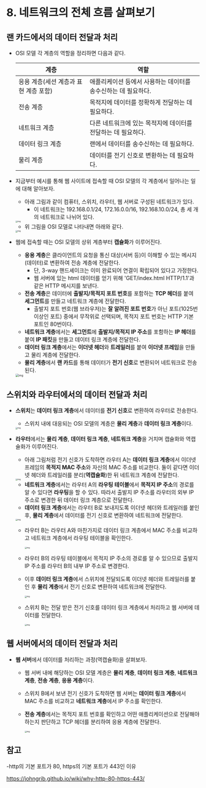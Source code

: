 # 8. 네트워크의 전체 흐름 살펴보기

## 랜 카드에서의 데이터 전달과 처리

- OSI 모델 각 계층의 역할을 정리하면 다음과 같다.

  | 계층                                  | 역할                                                         |
  | ------------------------------------- | ------------------------------------------------------------ |
  | 응용 계층(세션 계층과 표현 계층 포함) | 애플리케이션 등에서 사용하는 데이터를 송수신하는 데 필요하다. |
  | 전송 계층                             | 목적지에 데이터를 정확하게 전달하는 데 필요하다.             |
  | 네트워크 계층                         | 다른 네트워크에 있는 목적지에 데이터를 전달하는 데 필요하다. |
  | 데이터 링크 계층                      | 랜에서 데이터를 송수신하는 데 필요하다.                      |
  | 물리 계층                             | 데이터를 전기 신호로 변환하는 데 필요하다.                   |

- 지금부터 예시를 통해 웹 사이트에 접속할 때 OSI 모델의 각 계층에서 일어나는 일에 대해 알아보자.

  - 아래 그림과 같이 컴퓨터, 스위치, 라우터, 웹 서버로 구성된 네트워크가 있다.
    - 이 네트워크는 192.168.0.1/24, 172.16.0.0/16, 192.168.10.0/24, 총 세 개의 네트워크로 나뉘어 있다.

  <img src="https://images.velog.io/images/gndan4/post/067c5d14-a66f-46c1-9491-9cf6122b7539/IMG_0433.jpg" alt="img" style="zoom: 33%;" />

  - 위 그림을 OSI 모델로 나타내면 아래와 같다.

  <img src="https://images.velog.io/images/gndan4/post/a5f3a7fb-b98d-49d6-acfe-76c29c5f911b/IMG_0434.jpg" alt="img" style="zoom:33%;" />

- 웹에 접속할 때는 OSI 모델의 상위 계층부터 **캡슐화**가 이루어진다.

  - **응용 계층**은 클라이언트의 요청을 통신 대상(서버 등)이 이해할 수 있는 메시지(데이터)로 변환하여 전송 계층에 전달한다.
    - 단, 3-way 핸드셰이크는 이미 완료되어 연결이 확립되어 있다고 가정한다.
    - 웹 서버에 있는 html 데이터를 얻기 위해 'GET/index.html HTTP/1.1'과 같은 HTTP 메시지를 보낸다.
  - **전송 계층**은 데이터에 **출발지/목적지 포트 번호**를 포함하는 **TCP 헤더**를 붙여 **세그먼트**를 만들고 네트워크 계층에 전달한다.
    - 출발지 포트 번호(웹 브라우저)는 **잘 알려진 포트 번호**가 아닌 포트(1025번 이상인 포트) 중에서 무작위로 선택되며, 목적지 포트 번호는 HTTP 기본 포트인 80번이다.
  - **네트워크 계층**에서는 **세그먼트**에 **출발지/목적지 IP 주소**를 포함하는 **IP 헤더**를 붙여 **IP 패킷**을 만들고 데이터 링크 계층에 전달한다.
  - **데이터 링크 계층**에서는 **이더넷 헤더**와 **트레일러**를 붙여 **이더넷 프레임**을 만들고 물리 계층에 전달한다.
  - **물리 계층**에서 **랜 카드**를 통해 데이터가 **전기 신호**로 변환되어 네트워크로 전송된다.

  <img src="https://images.velog.io/images/gndan4/post/9dd55fe0-3be7-4dd6-a218-8368468d27d3/IMG_0435.jpg" alt="img" style="zoom: 50%;" />

## 스위치와 라우터에서의 데이터 전달과 처리

- **스위치**는 **데이터 링크 계층**에서 데이터를 **전기 신호**로 변환하여 라우터로 전송한다.

  - 스위치 내에 대응되는 OSI 모델의 계층은 **물리 계층**과 **데이터 링크 계층**이다.

  <img src="https://images.velog.io/images/gndan4/post/a86bbd34-8862-4912-9637-3382ef2d6928/IMG_0436.jpg" alt="img" style="zoom: 33%;" />

- **라우터**에서는 **물리 계층**, **데이터 링크 계층**, **네트워크 계층**을 거치며 캡슐화와 역캡슐화가 이루어진다.

  - 아래 그림처럼 전기 신호가 도착하면 라우터 A는 **데이터 링크 계층**에서 이더넷 프레임의 **목적지 MAC 주소**와 자신의 MAC 주소를 비교한다. 둘이 같다면 이더넷 헤더와 트레일러를 분리(**역캡슐화**)한 뒤 네트워크 계층에 전달한다.

  <img src="https://images.velog.io/images/gndan4/post/eb62ccd5-c493-40ea-a679-1e680e7cbb19/IMG_0437.jpg" alt="img" style="zoom:33%;" />

  - **네트워크 계층**에서는 라우터 A의 **라우팅 테이블**에서 **목적지 IP 주소**의 경로를 알 수 있다면 **라우팅**을 할 수 있다. 따라서 출발지 IP 주소를 라우터의 외부 IP 주소로 변경한 뒤 데이터 링크 계층으로 전달한다.
  - **데이터 링크 계층**에서는 라우터 B로 보내지도록 이더넷 헤더와 트레일러를 붙인 후, **물리 계층**에서 데이터를 전기 신호로 변환하여 네트워크에 전달한다.

  <img src="https://images.velog.io/images/gndan4/post/f37f4853-abbf-4912-8bff-9a17c5ace6a6/IMG_0438.jpg" alt="img" style="zoom:33%;" />

  - 라우터 B는 라우터 A와 마찬가지로 데이터 링크 계층에서 MAC 주소를 비교하고 네트워크 계층에서 라우팅 테이블을 확인한다.

    <img src="https://images.velog.io/images/gndan4/post/a1678dd9-6784-4eff-befa-db2a4debbc04/IMG_0439.jpg" alt="img" style="zoom:33%;" />

  - 라우터 B의 라우팅 테이블에서 목적지 IP 주소의 경로를 알 수 있으므로 출발지 IP 주소를 라우터 B의 내부 IP 주소로 변경한다.

  - 이후 **데이터 링크 계층**에서 스위치에 전달되도록 이더넷 헤더와 트레일러를 붙인 후 **물리 계층**에서 전기 신호로 변환하여 네트워크에 전달한다.

    <img src="https://images.velog.io/images/gndan4/post/57c0ebcb-b7ec-4db4-8b4e-6ac6c02b6513/IMG_0442.jpg" alt="img" style="zoom:33%;" />

  - 스위치 B는 전달 받은 전기 신호를 데이터 링크 계층에서 처리하고 웹 서버에 데이터를 전달한다.

    <img src="https://images.velog.io/images/gndan4/post/0963699f-4b8f-452e-833f-2203c929e764/IMG_0444.jpg" alt="img" style="zoom:33%;" />

## 웹 서버에서의 데이터 전달과 처리

- **웹 서버**에서 데이터를 처리하는 과정(역캡슐화)을 살펴보자.

  - 웹 서버 내에 해당하는 OSI 모델 계층은 **물리 계층**, **데이터 링크 계층**, **네트워크 계층**, **전송 계층**, **응용 계층**이다.

  - 스위치 B에서 보낸 전기 신호가 도착하면 웹 서버는 **데이터 링크 계층**에서 MAC 주소를 비교하고 **네트워크 계층**에서 IP 주소를 확인한다.

  - **전송 계층**에서는 목적지 포트 번호를 확인하고 어떤 애플리케이션으로 전달해야 하는지 판단하고 TCP 헤더를 분리하여 응용 계층에 전달한다.

    <img src="https://images.velog.io/images/gndan4/post/777a5938-e4e8-48d7-a5ee-a4c949e4a2e9/IMG_0446.jpg" alt="img" style="zoom:33%;" />





## 참고

-http의 기본 포트가 80, https의 기본 포트가 443인 이유

https://johngrib.github.io/wiki/why-http-80-https-443/
